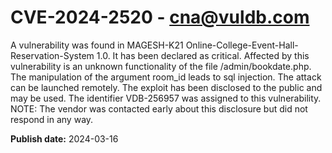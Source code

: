# CVE-2024-2520 - cna@vuldb.com

A vulnerability was found in MAGESH-K21 Online-College-Event-Hall-Reservation-System 1.0. It has been declared as critical. Affected by this vulnerability is an unknown functionality of the file /admin/bookdate.php. The manipulation of the argument room_id leads to sql injection. The attack can be launched remotely. The exploit has been disclosed to the public and may be used. The identifier VDB-256957 was assigned to this vulnerability. NOTE: The vendor was contacted early about this disclosure but did not respond in any way.

**Publish date:** 2024-03-16
